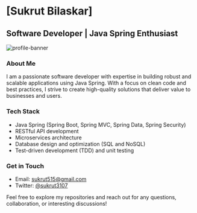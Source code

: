 # [Sukrut Bilaskar]

## Software Developer | Java Spring Enthusiast

![profile-banner](https://github.com/Sukrut3107/sukrut3107/assets/29407810/54604b41-084f-498a-8ebb-99f93db740ea)

### About Me
I am a passionate software developer with expertise in building robust and scalable applications using Java Spring. With a focus on clean code and best practices, I strive to create high-quality solutions that deliver value to businesses and users.

### Tech Stack
- Java Spring (Spring Boot, Spring MVC, Spring Data, Spring Security)
- RESTful API development
- Microservices architecture
- Database design and optimization (SQL and NoSQL)
- Test-driven development (TDD) and unit testing




### Get in Touch
- Email: [sukrut515@gmail.com](mailto:youremail@example.com)
- Twitter: [@sukrut3107](https://twitter.com/wiz_kid31)

Feel free to explore my repositories and reach out for any questions, collaboration, or interesting discussions!
